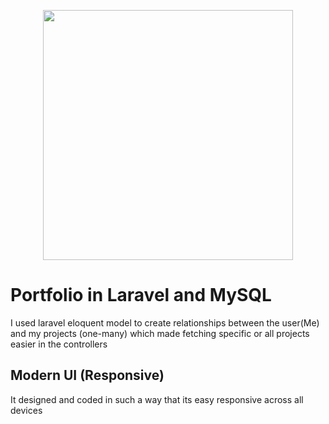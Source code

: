 <p align="center"><a href="https://laravel.com" target="_blank"><img src="https://raw.githubusercontent.com/laravel/art/master/logo-lockup/5%20SVG/2%20CMYK/1%20Full%20Color/laravel-logolockup-cmyk-red.svg" width="400"></a></p>

<h1>Portfolio in Laravel and MySQL</h1>
I used laravel eloquent model to create relationships between the user(Me) and my projects (one-many) which made fetching specific or all projects easier in the controllers

## Modern UI (Responsive)
It designed and coded in such a way that its easy responsive across all devices


